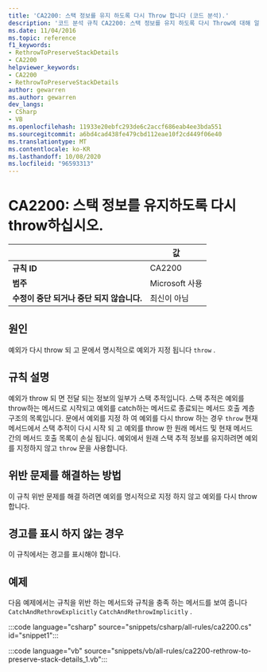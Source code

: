 ```yaml
---
title: 'CA2200: 스택 정보를 유지 하도록 다시 Throw 합니다 (코드 분석).'
description: '코드 분석 규칙 CA2200: 스택 정보를 유지 하도록 다시 Throw에 대해 알아봅니다.'
ms.date: 11/04/2016
ms.topic: reference
f1_keywords:
- RethrowToPreserveStackDetails
- CA2200
helpviewer_keywords:
- CA2200
- RethrowToPreserveStackDetails
author: gewarren
ms.author: gewarren
dev_langs:
- CSharp
- VB
ms.openlocfilehash: 11933e20ebfc293de6c2accf686eab4ee3bda551
ms.sourcegitcommit: a6bd4cad438fe479cbd112eae10f2cd449f06e40
ms.translationtype: MT
ms.contentlocale: ko-KR
ms.lasthandoff: 10/08/2020
ms.locfileid: "96593313"
---
```

# <a name="ca2200-rethrow-to-preserve-stack-details"></a>CA2200: 스택 정보를 유지하도록 다시 throw하십시오.

| | 값 |
|-|-|
| **규칙 ID** |CA2200|
| **범주** |Microsoft 사용|
| **수정이 중단 되거나 중단 되지 않습니다.** |최신이 아님|

## <a name="cause"></a>원인

예외가 다시 throw 되 고 문에서 명시적으로 예외가 지정 됩니다 `throw` .

## <a name="rule-description"></a>규칙 설명

예외가 throw 되 면 전달 되는 정보의 일부가 스택 추적입니다. 스택 추적은 예외를 throw하는 메서드로 시작되고 예외를 catch하는 메서드로 종료되는 메서드 호출 계층 구조의 목록입니다. 문에서 예외를 지정 하 여 예외를 다시 throw 하는 경우 `throw` 현재 메서드에서 스택 추적이 다시 시작 되 고 예외를 throw 한 원래 메서드 및 현재 메서드 간의 메서드 호출 목록이 손실 됩니다. 예외에서 원래 스택 추적 정보를 유지하려면 예외를 지정하지 않고 `throw` 문을 사용합니다.

## <a name="how-to-fix-violations"></a>위반 문제를 해결하는 방법

이 규칙 위반 문제를 해결 하려면 예외를 명시적으로 지정 하지 않고 예외를 다시 throw 합니다.

## <a name="when-to-suppress-warnings"></a>경고를 표시 하지 않는 경우

이 규칙에서는 경고를 표시해야 합니다.

## <a name="example"></a>예제

다음 예제에서는 규칙을 위반 하는 메서드와 규칙을 충족 하는 메서드를 보여 줍니다 `CatchAndRethrowExplicitly` `CatchAndRethrowImplicitly` .

:::code language="csharp" source="snippets/csharp/all-rules/ca2200.cs" id="snippet1":::

:::code language="vb" source="snippets/vb/all-rules/ca2200-rethrow-to-preserve-stack-details_1.vb":::
